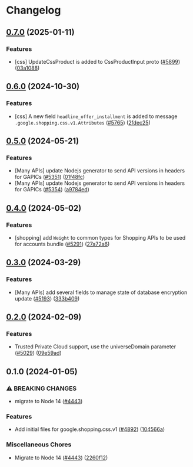# Changelog

## [0.7.0](https://github.com/googleapis/google-cloud-node/compare/css-v0.6.0...css-v0.7.0) (2025-01-11)


### Features

* [css] UpdateCssProduct is added to CssProductInput proto ([#5899](https://github.com/googleapis/google-cloud-node/issues/5899)) ([03a1088](https://github.com/googleapis/google-cloud-node/commit/03a1088042afdc6e48b4c0a0b29b22a76e687ccf))

## [0.6.0](https://github.com/googleapis/google-cloud-node/compare/css-v0.5.0...css-v0.6.0) (2024-10-30)


### Features

* [css] A new field `headline_offer_installment` is added to message `.google.shopping.css.v1.Attributes` ([#5765](https://github.com/googleapis/google-cloud-node/issues/5765)) ([2fdec25](https://github.com/googleapis/google-cloud-node/commit/2fdec25aba6fc7457e77d11ee24f2f79f262a618))

## [0.5.0](https://github.com/googleapis/google-cloud-node/compare/css-v0.4.0...css-v0.5.0) (2024-05-21)


### Features

* [Many APIs] update Nodejs generator to send API versions in headers for GAPICs ([#5351](https://github.com/googleapis/google-cloud-node/issues/5351)) ([01f48fc](https://github.com/googleapis/google-cloud-node/commit/01f48fce63ec4ddf801d59ee2b8c0db9f6fb8372))
* [Many APIs] update Nodejs generator to send API versions in headers for GAPICs ([#5354](https://github.com/googleapis/google-cloud-node/issues/5354)) ([a9784ed](https://github.com/googleapis/google-cloud-node/commit/a9784ed3db6ee96d171762308bbbcd57390b6866))

## [0.4.0](https://github.com/googleapis/google-cloud-node/compare/css-v0.3.0...css-v0.4.0) (2024-05-02)


### Features

* [shopping] add `Weight` to common types for Shopping APIs to be used for accounts bundle ([#5291](https://github.com/googleapis/google-cloud-node/issues/5291)) ([27a72a6](https://github.com/googleapis/google-cloud-node/commit/27a72a6d16079ff025b4a9ac702c6d1bffd017ce))

## [0.3.0](https://github.com/googleapis/google-cloud-node/compare/css-v0.2.0...css-v0.3.0) (2024-03-29)


### Features

* [Many APIs] add several fields to manage state of database encryption update ([#5193](https://github.com/googleapis/google-cloud-node/issues/5193)) ([333b409](https://github.com/googleapis/google-cloud-node/commit/333b40951a255ecfab249bd6e7ace5877270ec85))

## [0.2.0](https://github.com/googleapis/google-cloud-node/compare/css-v0.1.0...css-v0.2.0) (2024-02-09)


### Features

* Trusted Private Cloud support, use the universeDomain parameter  ([#5029](https://github.com/googleapis/google-cloud-node/issues/5029)) ([09e59ad](https://github.com/googleapis/google-cloud-node/commit/09e59ad6e34001a33d01894ccd5a0643f1a84883))

## 0.1.0 (2024-01-05)


### ⚠ BREAKING CHANGES

* migrate to Node 14 ([#4443](https://github.com/googleapis/google-cloud-node/issues/4443))

### Features

* Add initial files for google.shopping.css.v1 ([#4892](https://github.com/googleapis/google-cloud-node/issues/4892)) ([104566a](https://github.com/googleapis/google-cloud-node/commit/104566a4eb00aa2d91f24f98a1e0f0ec761e8471))


### Miscellaneous Chores

* Migrate to Node 14 ([#4443](https://github.com/googleapis/google-cloud-node/issues/4443)) ([2260f12](https://github.com/googleapis/google-cloud-node/commit/2260f12543d171bda95345e53475f5f0fdc45770))
